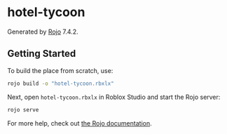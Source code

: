 # hotel-tycoon
Generated by [Rojo](https://github.com/rojo-rbx/rojo) 7.4.2.

## Getting Started
To build the place from scratch, use:

```bash
rojo build -o "hotel-tycoon.rbxlx"
```

Next, open `hotel-tycoon.rbxlx` in Roblox Studio and start the Rojo server:

```bash
rojo serve
```

For more help, check out [the Rojo documentation](https://rojo.space/docs).
